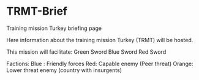 # TRMT-Brief
Training mission Turkey briefing page

Here information about the training mission Turkey (TRMT) will be hosted.

This mission will facilitate:
Green Sword
Blue Sword
Red Sword


Factions:
Blue : Friendly forces
Red: Capable enemy (Peer threat)
Orange: Lower threat enemy (country with insurgents)
